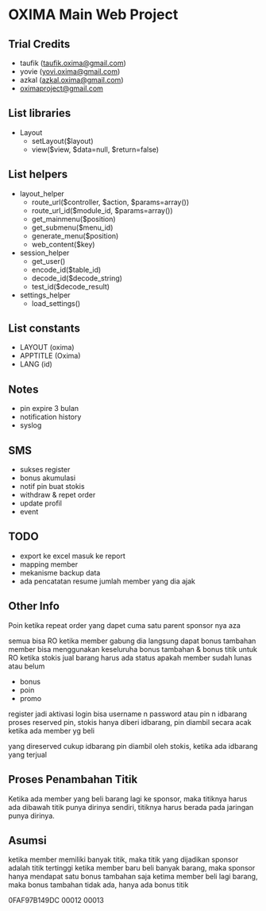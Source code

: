 OXIMA Main Web Project
=====================================

Trial Credits
----------------
- taufik (taufik.oxima@gmail.com)
- yovie (yovi.oxima@gmail.com)
- azkal (azkal.oxima@gmail.com)
- oximaproject@gmail.com

List libraries
----------------
- Layout
	- setLayout($layout)
	- view($view, $data=null, $return=false)

List helpers
----------------
- layout_helper
	- route_url($controller, $action, $params=array())
	- route_url_id($module_id, $params=array())
	- get_mainmenu($position)
	- get_submenu($menu_id)
	- generate_menu($position)
	- web_content($key)
- session_helper
	- get_user()
	- encode_id($table_id)
	- decode_id($decode_string)
	- test_id($decode_result)
- settings_helper
	- load_settings()

List constants
----------------
- LAYOUT (oxima)
- APPTITLE (Oxima)
- LANG (id)


Notes
----------------
- pin expire 3 bulan
- notification history
- syslog

SMS
----------------
- sukses register
- bonus akumulasi
- notif pin buat stokis
- withdraw & repet order
- update profil
- event


TODO
----------------
- export ke excel masuk ke report
- mapping member
- mekanisme backup data
- ada pencatatan resume jumlah member yang dia ajak


Other Info
----------------
Poin ketika repeat order yang dapet cuma satu parent sponsor nya aza

semua bisa RO
ketika member gabung dia langsung dapat bonus tambahan
member bisa menggunakan keseluruha bonus tambahan & bonus titik untuk RO
ketika stokis jual barang harus ada status apakah member sudah lunas atau belum
- bonus
- poin
- promo

register jadi aktivasi
login bisa username n password atau pin n idbarang
proses reserved pin, stokis hanya diberi idbarang, pin diambil secara acak ketika ada member yg beli

yang direserved cukup idbarang
pin diambil oleh stokis, ketika ada idbarang yang terjual

Proses Penambahan Titik
-----------------------
Ketika ada member yang beli barang lagi ke sponsor, maka titiknya harus ada dibawah
titik punya dirinya sendiri, titiknya harus berada pada jaringan punya dirinya.

Asumsi
-------
ketika member memiliki banyak titik, maka titik yang dijadikan sponsor adalah titik tertinggi
ketika member baru beli banyak barang, maka sponsor hanya mendapat satu bonus tambahan saja
ketima member beli lagi barang, maka bonus tambahan tidak ada, hanya ada bonus titik

0FAF97B149DC
00012
00013
